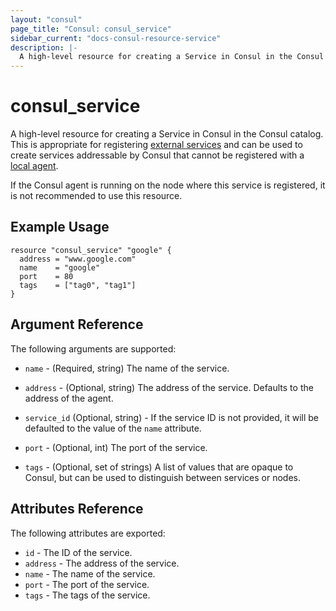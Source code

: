 ```yaml
---
layout: "consul"
page_title: "Consul: consul_service"
sidebar_current: "docs-consul-resource-service"
description: |-
  A high-level resource for creating a Service in Consul in the Consul catalog.
---
```


# consul_service

A high-level resource for creating a Service in Consul in the Consul catalog. This
is appropriate for registering [external services](https://www.consul.io/docs/guides/external.html) and
can be used to create services addressable by Consul that cannot be registered
with a [local agent](https://www.consul.io/docs/agent/basics.html).

If the Consul agent is running on the node where this service is registered, it is
not recommended to use this resource.

## Example Usage

```hcl
resource "consul_service" "google" {
  address = "www.google.com"
  name    = "google"
  port    = 80
  tags    = ["tag0", "tag1"]
}
```

## Argument Reference

The following arguments are supported:

* `name` - (Required, string) The name of the service.

* `address` - (Optional, string) The address of the service. Defaults to the
  address of the agent.

* `service_id` (Optional, string) - If the service ID is not provided, it will be defaulted to the value
of the `name` attribute.

* `port` - (Optional, int) The port of the service.

* `tags` - (Optional, set of strings) A list of values that are opaque to Consul,
  but can be used to distinguish between services or nodes.


## Attributes Reference

The following attributes are exported:

* `id` - The ID of the service.
* `address` - The address of the service.
* `name` - The name of the service.
* `port` - The port of the service.
* `tags` - The tags of the service.
